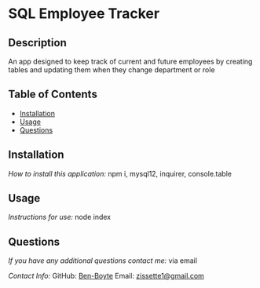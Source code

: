 # SQL Employee Tracker
## Description
An app designed to keep track of current and future employees by creating tables and  updating them when they change department or role

## Table of Contents
  * [Installation](#installation)
  * [Usage](#usage)
  * [Questions](#questions)

## Installation
    
  _How to install this application:_
  npm i, mysql12, inquirer, console.table
      
## Usage
  _Instructions for use:_
  node index
      
## Questions

  _If you have any additional questions contact me:_
  via email

  _Contact Info:_
  GitHub: [Ben-Boyte](https://github.com/Ben-Boyte)
  Email: [zissette1@gmail.com](mailto:zissette1@gmail.com)
    